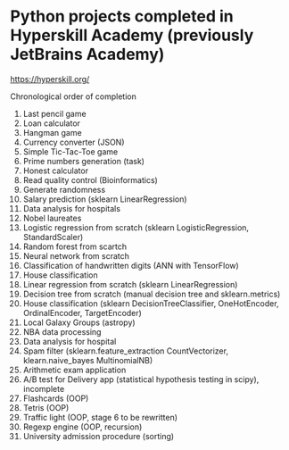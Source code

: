 # Python projects completed in Hyperskill Academy (previously JetBrains Academy)
<https://hyperskill.org/>

Chronological order of completion
1) Last pencil game
2) Loan calculator
3) Hangman game
4) Currency converter (JSON)
5) Simple Tic-Tac-Toe game
6) Prime numbers generation (task)
7) Honest calculator
8) Read quality control (Bioinformatics)
9) Generate randomness
10) Salary prediction (sklearn LinearRegression)
11) Data analysis for hospitals
12) Nobel laureates
13) Logistic regression from scratch (sklearn LogisticRegression, StandardScaler)
14) Random forest from scartch
15) Neural network from scratch
16) Classification of handwritten digits (ANN with TensorFlow)
17) House classification
18) Linear regression from scratch (sklearn LinearRegression)
19) Decision tree from scratch (manual decision tree and sklearn.metrics)
20) House classification (sklearn DecisionTreeClassifier, OneHotEncoder, OrdinalEncoder, TargetEncoder)
21) Local Galaxy Groups (astropy)
22) NBA data processing
23) Data analysis for hospital
24) Spam filter (sklearn.feature_extraction CountVectorizer, klearn.naive_bayes MultinomialNB)
26) Arithmetic exam application
27) A/B test for Delivery app (statistical hypothesis testing in scipy), incomplete
28) Flashcards (OOP)
29) Tetris (OOP)
30) Traffic light (OOP, stage 6 to be rewritten)
31) Regexp engine (OOP, recursion)
32) University admission procedure (sorting)
